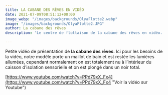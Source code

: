```yaml
---
title: LA CABANE DES RÊVES EN VIDÉO
date: 2021-07-09T08:51:12+00:00
image_webp: "/images/backgrounds/OlyaFlotte2.webp"
image: "/images/backgrounds/OlyaFlotte2.JPG"
author: La cabane des rêves
description: 'Le centre de flottaison de la cabane des rêves en vidéo. '

---
```

Petite vidéo de présentation de **la cabane des rêves**. Ici pour les besoins de la vidéo, notre modèle porte un maillot de bain et est restée les lumières allumées, cependant normalement on est totalement nu à l’intérieur du caisson d’isolation sensorielle et on est plongé dans un noir total.

[https://www.youtube.com/watch?v=PPd79xX_Fx4](https://www.youtube.com/watch?v=PPd79xX_Fx4 "Voir la vidéo sur Youtube")